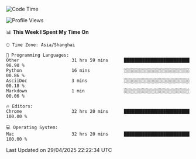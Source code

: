 <!--START_SECTION:waka-->
![Code Time](http://img.shields.io/badge/Code%20Time-3%2C860%20hrs%205%20mins-blue)

![Profile Views](http://img.shields.io/badge/Profile%20Views-0-blue)

📊 **This Week I Spent My Time On** 

```text
🕑︎ Time Zone: Asia/Shanghai

💬 Programming Languages: 
Other                    31 hrs 59 mins      █████████████████████████   98.90 % 
Python                   16 mins             ░░░░░░░░░░░░░░░░░░░░░░░░░   00.86 % 
AsciiDoc                 3 mins              ░░░░░░░░░░░░░░░░░░░░░░░░░   00.18 % 
Markdown                 1 min               ░░░░░░░░░░░░░░░░░░░░░░░░░   00.06 % 

🔥 Editors: 
Chrome                   32 hrs 20 mins      █████████████████████████   100.00 % 

💻 Operating System: 
Mac                      32 hrs 20 mins      █████████████████████████   100.00 % 
```


 Last Updated on 29/04/2025 22:22:34 UTC
<!--END_SECTION:waka-->